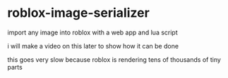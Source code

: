 # roblox-image-serializer
import any image into roblox with a web app and lua script

i will make a video on this later to show how it can be done

this goes very slow because roblox is rendering tens of thousands of tiny parts
